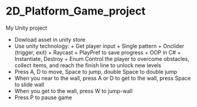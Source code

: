 # 2D_Platform_Game_project
My Unity project
- Dowload asset in unity store
- Use unity technology: + Get player input
                        + Single pattern
                        + Onclider (trigger, exit)
                        + Raycast
                        + PlayPref to save progress
                        + OOP in C#
                        + Instantiate, Destroy
                        + Enum
Control the player to overcome obstacles, collect items, and reach the finish line to unlock new levels 
- Press A, D to move, Space to jump, double Space to double jump 
- When you near to the wall, press A or D to get to the wall, press Space to slide wall 
- When you get to the wall, press W to jump-wall 
- Press P to pause game

